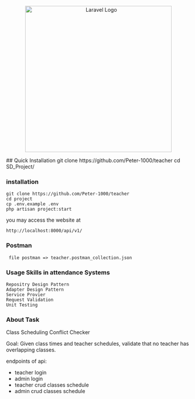 <p align="center"><a href="https://laravel.com" target="_blank"><img src="https://raw.githubusercontent.com/laravel/art/master/logo-lockup/5%20SVG/2%20CMYK/1%20Full%20Color/laravel-logolockup-cmyk-red.svg" width="400" alt="Laravel Logo"></a></p>
## Quick Installation
    git clone https://github.com/Peter-1000/teacher
    cd SD_Project/

### installation

    git clone https://github.com/Peter-1000/teacher
    cd project
    cp .env.example .env
    php artisan project:start

you may access the website at

```
http://localhost:8000/api/v1/
```

### Postman

     file postman => teacher.postman_collection.json

### Usage Skills  in attendance Systems

    Repositry Design Pattern
    Adapter Design Pattern
    Service Provier
    Request Validation
    Unit Testing

### About Task

Class Scheduling Conflict Checker

Goal: Given class times and teacher schedules, validate that no teacher has overlapping classes.

endpoints of api:

- teacher login
- admin login
- teacher crud classes schedule
- admin crud classes schedule
